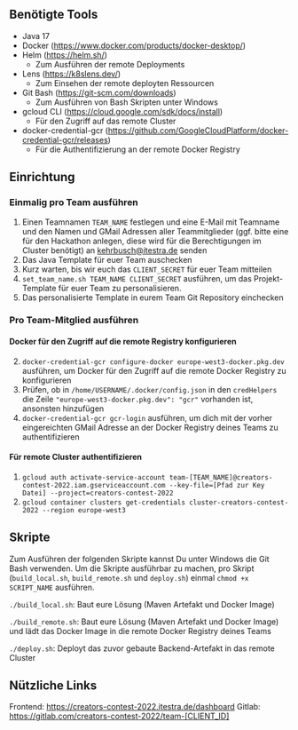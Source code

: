 ## Benötigte Tools

- Java 17
- Docker (https://www.docker.com/products/docker-desktop/)
- Helm (https://helm.sh/)
    - Zum Ausführen der remote Deployments
- Lens (https://k8slens.dev/)
    - Zum Einsehen der remote deployten Ressourcen
- Git Bash (https://git-scm.com/downloads)
    - Zum Ausführen von Bash Skripten unter Windows
- gcloud CLI (https://cloud.google.com/sdk/docs/install)
    - Für den Zugriff auf das remote Cluster
- docker-credential-gcr (https://github.com/GoogleCloudPlatform/docker-credential-gcr/releases)
    - Für die Authentifizierung an der remote Docker Registry

## Einrichtung

### Einmalig pro Team ausführen

1. Einen Teamnamen `TEAM_NAME` festlegen und eine E-Mail mit Teamname und den Namen und GMail Adressen aller
   Teammitglieder (ggf.
   bitte eine für den Hackathon anlegen, diese wird für die Berechtigungen im Cluster benötigt) an kehrbusch@itestra.de
   senden
2. Das Java Template für euer Team auschecken
3. Kurz warten, bis wir euch das `CLIENT_SECRET` für euer Team mitteilen
4. `set_team_name.sh TEAM_NAME CLIENT_SECRET`
   ausführen, um das Projekt-Template für euer Team zu personalisieren.
5. Das personalisierte Template in eurem Team Git Repository einchecken

### Pro Team-Mitglied ausführen

#### Docker für den Zugriff auf die remote Registry konfigurieren

2. `docker-credential-gcr configure-docker europe-west3-docker.pkg.dev` ausführen, um Docker für den Zugriff auf die
   remote Docker Registry zu konfigurieren
3. Prüfen, ob in `/home/USERNAME/.docker/config.json` in den `credHelpers` die
   Zeile `"europe-west3-docker.pkg.dev": "gcr"` vorhanden ist, ansonsten hinzufügen
4. `docker-credential-gcr gcr-login` ausführen, um dich mit der vorher eingereichten GMail Adresse an der Docker
   Registry deines Teams zu authentifizieren

#### Für remote Cluster authentifizieren

1. `gcloud auth activate-service-account team-[TEAM_NAME]@creators-contest-2022.iam.gserviceaccount.com --key-file=[Pfad zur Key Datei] --project=creators-contest-2022`
2. `gcloud container clusters get-credentials cluster-creators-contest-2022 --region europe-west3`

## Skripte

Zum Ausführen der folgenden Skripte kannst Du unter Windows die Git Bash verwenden. Um die Skripte ausführbar zu machen,
pro Skript (`build_local.sh`, `build_remote.sh` und `deploy.sh`) einmal `chmod +x SCRIPT_NAME` ausführen.

`./build_local.sh`: Baut eure Lösung (Maven Artefakt und Docker Image)

`./build_remote.sh`: Baut eure Lösung (Maven Artefakt und Docker Image) und lädt das Docker Image in die remote Docker
Registry deines Teams

`./deploy.sh`: Deployt das zuvor gebaute Backend-Artefakt in das remote Cluster

## Nützliche Links

Frontend: https://creators-contest-2022.itestra.de/dashboard
Gitlab: https://gitlab.com/creators-contest-2022/team-[CLIENT_ID]
